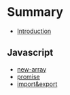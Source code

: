 # Summary

* [Introduction](README.md)

## Javascript

* [new-array](javascript/new-array.md)
* [      promise](javascript/promise.md)
* [import&export](javascript/import&export.md)

